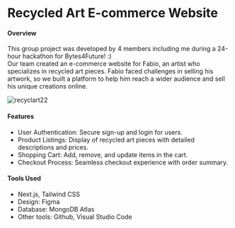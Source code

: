 <h1>Recycled Art E-commerce Website</h1>
<h4>Overview</h4>
<p>This group project was developed by 4 members including me during a 24-hour hackathon for Bytes4Future! :) </br> Our team created an e-commerce website for Fabio, an artist who specializes in recycled art pieces. Fabio faced challenges in selling his artwork, so we built a platform to help him reach a wider audience and sell his unique creations online.</p>

![recyclart22](https://github.com/user-attachments/assets/c52835f0-da9b-4870-9c94-83f88843ed9e)

<h4>Features</h4>
<ul>
<li>User Authentication: Secure sign-up and login for users.</li>
<li>Product Listings: Display of recycled art pieces with detailed descriptions and prices.</li>
<li>Shopping Cart: Add, remove, and update items in the cart.</li>
<li>Checkout Process: Seamless checkout experience with order summary.</li>
</ul>

<h4>Tools Used</h4>
<ul>
<li>Next.js, Tailwind CSS</li>
<li>Design: Figma</li>
<li>Database: MongoDB Atlas</li>
<li>Other tools: Github, Visual Studio Code</li>
</ul>


